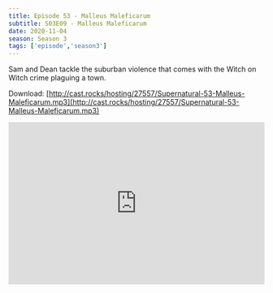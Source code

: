 ```yaml
---
title: Episode 53 - Malleus Maleficarum
subtitle: S03E09 - Malleus Maleficarum
date: 2020-11-04
season: Season 3
tags: ['episode','season3']
---
```


Sam and Dean tackle the suburban violence that comes with the Witch on Witch crime plaguing a town.

Download: [http://cast.rocks/hosting/27557/Supernatural-53-Malleus-Maleficarum.mp3](http://cast.rocks/hosting/27557/Supernatural-53-Malleus-Maleficarum.mp3)

<iframe src="https://cast.rocks/player/27557/Supernatural-53-Malleus-Maleficarum.mp3?episodeTitle=Episode%2052%20-%20Malleus%20Maleficarum&podcastTitle=Couple%20of%20Idjits&episodeDate=November%204th%2C%202020&imageURL=https%3A%2F%2Fcast.rocks%2Fhosting%2F27557%2Ffeeds%2FCAURZ.jpg" style="border: none; min-height: 265px; max-height: 320px; max-width: 558px; min-width: 270px; width: 100%; height: 100%;" scrollbars="no"></iframe>
